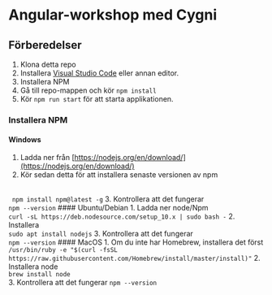 # Angular-workshop med Cygni

## Förberedelser
1. Klona detta repo
2. Installera  [Visual Studio Code](https://code.visualstudio.com/) eller annan editor.
3. Installera NPM
4. Gå till repo-mappen och kör <code>npm install</code>
5. Kör <code>npm run start</code> för att starta applikationen.


### Installera NPM
#### Windows
1. Ladda ner från  [https://nodejs.org/en/download/](https://nodejs.org/en/download/) 
2. Kör sedan detta för att installera senaste versionen av npm
<br>
<code> npm install npm@latest -g</code>
3. Kontrollera att det fungerar
<br>
<code>npm --version</code>
#### Ubuntu/Debian
1. Ladda ner node/Npm
<br>
<code>curl -sL https://deb.nodesource.com/setup_10.x | sudo bash -</code>
2. Installera 
<br>
<code>sudo apt install nodejs</code>
3. Kontrollera att det fungerar
<br>
<code>npm --version</code>
#### MacOS
1. Om du inte har Homebrew, installera det först
<br>
<code>/usr/bin/ruby -e "$(curl -fsSL https://raw.githubusercontent.com/Homebrew/install/master/install)"</code>
2. Installera node
<br>
<code>brew install node</code>
<br>
3. Kontrollera att det fungerar
<code>npm --version</code>

    

    